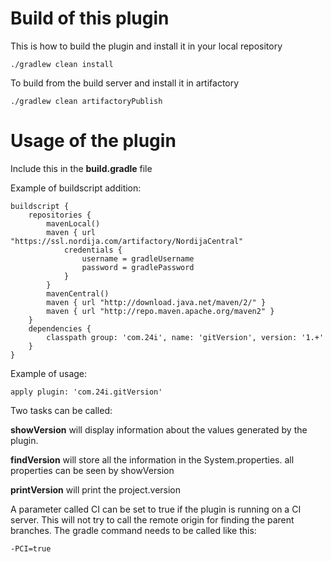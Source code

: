 # Build of this plugin
This is how to build the plugin and install it in your local repository

    ./gradlew clean install

To build from the build server and install it in artifactory

    ./gradlew clean artifactoryPublish

# Usage of the plugin
Include this in the **build.gradle** file

Example of buildscript addition:

    buildscript {
        repositories {
            mavenLocal()
            maven { url "https://ssl.nordija.com/artifactory/NordijaCentral"
                credentials {
                    username = gradleUsername
                    password = gradlePassword
                }
            }
            mavenCentral()
            maven { url "http://download.java.net/maven/2/" }
            maven { url "http://repo.maven.apache.org/maven2" }
        }
        dependencies {
            classpath group: 'com.24i', name: 'gitVersion', version: '1.+'
        }
    }

Example of usage:

    apply plugin: 'com.24i.gitVersion'

Two tasks can be called:

**showVersion** will display information about the values generated by the plugin.

**findVersion** will store all the information in the System.properties. all properties can be seen by showVersion

**printVersion** will print the project.version

A parameter called CI can be set to true if the plugin is running on a CI server. This will not try to call the remote origin for finding the parent branches. 
The gradle command needs to be called like this:

    -PCI=true